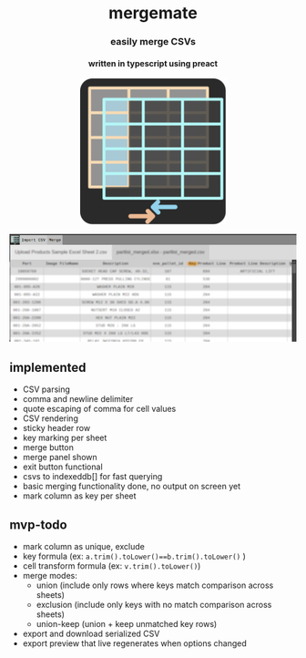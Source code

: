 <div align="center">

# mergemate
### easily merge CSVs
#### written in typescript using preact

<img height="256" width="256" src="./src/assets/icon.svg">
</div>

![img](./example.png)

## implemented
- CSV parsing
 - comma and newline delimiter
 - quote escaping of comma for cell values
- CSV rendering
 - sticky header row
 - key marking per sheet
- merge button
 - merge panel shown
 - exit button functional
 - csvs to indexeddb[] for fast querying
 - basic merging functionality done, no output on screen yet
 - mark column as key per sheet

## mvp-todo
- mark column as unique, exclude
- key formula (ex: `a.trim().toLower()==b.trim().toLower()` ) 
- cell transform formula (ex: `v.trim().toLower()`)
- merge modes:
  - union (include only rows where keys match comparison across sheets)
  - exclusion (include only keys with no match comparison across sheets)
  - union-keep (union + keep unmatched key rows)
- export and download serialized CSV
- export preview that live regenerates when options changed